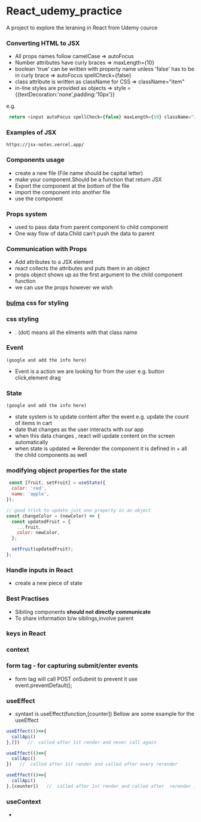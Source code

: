 # React_udemy_practice
A project to explore the leraning in React from Udemy cource

### Converting HTML to JSX
 - All props names follow camelCase => autoFocus
 - Number attributes have curly braces => maxLength={10}
 - boolean 'true' can be written with property name unless 'false' has to be in curly brace => autoFocus spellCheck={false}
 - class attribute is written as className for CSS => className="item"
 - in-line styles are provided as objects  => style ={{textDecoration:'none',padding:'10px'}}

e.g.
```javascript
 return <input autoFocus spellCheck={false} maxLength={10} className="item" style ={{textDecoration:'none',padding:'10px'}}/>
```

### Examples of JSX
`https://jsx-notes.vercel.app/`

###  Components usage
 - create a new file (File name should be capital letter)
 - make your component.Should be a function that return JSX
 - Export the component at the bottom of the file
 - import the component into another file
 - use the component 


### Props system
 - used to pass data from parent component to child component 
 - One way flow of data.Child can't push the data to parent

### Communication with Props
 - Add attributes to a JSX element
 - react collects the attributes and puts them in an object
 - props object shows up as the first argument to the child component function
 - we can use the props however we wish 

  ### [bulma](https://bulma.io/documentation/components/) css for styling 

 ### css styling
  - . (dot) means all the elments with that class name 

### Event  
`(google and add the info here)`
 - Event is a action we are looking for from the user e.g.  button click,element drag

 ### State
`(google and add the info here)`
 - state system is to update content after the event e.g. update the count of items in cart
 - date that changes as the user interacts with our app
 - when this data changes , react will update content on the screen automatically
 - when state is updated => Rerender the component it is defined in + all the child components as well 

### modifying object properties for the state
```javascript
 const [fruit, setFruit] = useState({
  color: 'red',
  name: 'apple',
});

// good trick to update just one property in an object
const changeColor = (newColor) => {
  const updatedFruit = {
    ...fruit,
    color: newColor,
  };

  setFruit(updatedFruit);
};
```

### Handle inputs in React
 - create a new piece of state

### Best Practises
 - Sibiling components **should not directly communicate**
 - To share information b/w siblings,involve parent 


### keys in React

### context 

###  form tag - for capturing submit/enter events
- form tag will call POST onSubmit to prevent it use event.preventDefault();

### useEffect 
- syntaxt is useEffect(function,[counter])
Bellow are some example for the useEffect
```js
useEffect(()=>{
  callApi()
},[])   //  called after 1st render and never call again
```
```js
useEffect(()=>{
  callApi()
})   //  called after 1st render and called after every rerender
```
```js
useEffect(()=>{
  callApi()
},[counter])   //  called after 1st render and called after  rerender if counter vairable is changes
```

### useContext
- 
